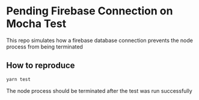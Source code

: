 # Pending Firebase Connection on Mocha Test

This repo simulates how a firebase database connection prevents the node process from being terminated

## How to reproduce

```bash
yarn test
```
The node process should be terminated after the test was run successfully